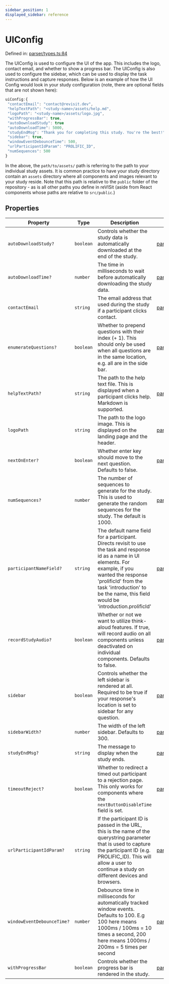 ```yaml
---
sidebar_position: 1
displayed_sidebar: reference
---
```


# UIConfig

Defined in: [parser/types.ts:84](https://github.com/revisit-studies/study/blob/cc971c3a87dd8aa25af38cb8fdda41a9d7f7e906/src/parser/types.ts#L84)

The UIConfig is used to configure the UI of the app.
This includes the logo, contact email, and whether to show a progress bar.
The UIConfig is also used to configure the sidebar, which can be used to display the task instructions and capture responses. Below is an example of how the UI Config would look in your study configuration (note, there are optional fields that are not shown here):
```js
uiConfig:{
 "contactEmail": "contact@revisit.dev",
 "helpTextPath": "<study-name>/assets/help.md",
 "logoPath": "<study-name>/assets/logo.jpg",
 "withProgressBar": true,
 "autoDownloadStudy": true
 "autoDownloadTime": 5000,
 "studyEndMsg": "Thank you for completing this study. You're the best!",
 "sidebar": true,
 "windowEventDebounceTime": 500,
 "urlParticipantIdParam": "PROLIFIC_ID",
 "numSequences": 500
}
```
In the above, the `path/to/assets/` path is referring to the path to your individual study assets. It is common practice to have your study directory contain an `assets` directory where all components and images relevant to your study reside. Note that this path is relative to the `public` folder of the repository - as is all other paths you define in reVISit (aside from React components whose paths are relative to `src/public`.)

## Properties

| Property | Type | Description | Defined in |
| ------ | ------ | ------ | ------ |
| <a id="autodownloadstudy"></a> `autoDownloadStudy?` | `boolean` | Controls whether the study data is automatically downloaded at the end of the study. | [parser/types.ts:94](https://github.com/revisit-studies/study/blob/cc971c3a87dd8aa25af38cb8fdda41a9d7f7e906/src/parser/types.ts#L94) |
| <a id="autodownloadtime"></a> `autoDownloadTime?` | `number` | The time in milliseconds to wait before automatically downloading the study data. | [parser/types.ts:96](https://github.com/revisit-studies/study/blob/cc971c3a87dd8aa25af38cb8fdda41a9d7f7e906/src/parser/types.ts#L96) |
| <a id="contactemail"></a> `contactEmail` | `string` | The email address that used during the study if a participant clicks contact. | [parser/types.ts:86](https://github.com/revisit-studies/study/blob/cc971c3a87dd8aa25af38cb8fdda41a9d7f7e906/src/parser/types.ts#L86) |
| <a id="enumeratequestions"></a> `enumerateQuestions?` | `boolean` | Whether to prepend questions with their index (+ 1). This should only be used when all questions are in the same location, e.g. all are in the side bar. | [parser/types.ts:118](https://github.com/revisit-studies/study/blob/cc971c3a87dd8aa25af38cb8fdda41a9d7f7e906/src/parser/types.ts#L118) |
| <a id="helptextpath"></a> `helpTextPath?` | `string` | The path to the help text file. This is displayed when a participant clicks help. Markdown is supported. | [parser/types.ts:88](https://github.com/revisit-studies/study/blob/cc971c3a87dd8aa25af38cb8fdda41a9d7f7e906/src/parser/types.ts#L88) |
| <a id="logopath"></a> `logoPath` | `string` | The path to the logo image. This is displayed on the landing page and the header. | [parser/types.ts:90](https://github.com/revisit-studies/study/blob/cc971c3a87dd8aa25af38cb8fdda41a9d7f7e906/src/parser/types.ts#L90) |
| <a id="nextonenter"></a> `nextOnEnter?` | `boolean` | Whether enter key should move to the next question. Defaults to false. | [parser/types.ts:124](https://github.com/revisit-studies/study/blob/cc971c3a87dd8aa25af38cb8fdda41a9d7f7e906/src/parser/types.ts#L124) |
| <a id="numsequences"></a> `numSequences?` | `number` | The number of sequences to generate for the study. This is used to generate the random sequences for the study. The default is 1000. | [parser/types.ts:114](https://github.com/revisit-studies/study/blob/cc971c3a87dd8aa25af38cb8fdda41a9d7f7e906/src/parser/types.ts#L114) |
| <a id="participantnamefield"></a> `participantNameField?` | `string` | The default name field for a participant. Directs revisit to use the task and response id as a name in UI elements. For example, if you wanted the response 'prolificId' from the task 'introduction' to be the name, this field would be 'introduction.prolificId' | [parser/types.ts:122](https://github.com/revisit-studies/study/blob/cc971c3a87dd8aa25af38cb8fdda41a9d7f7e906/src/parser/types.ts#L122) |
| <a id="recordstudyaudio"></a> `recordStudyAudio?` | `boolean` | Whether or not we want to utilize think-aloud features. If true, will record audio on all components unless deactivated on individual components. Defaults to false. | [parser/types.ts:100](https://github.com/revisit-studies/study/blob/cc971c3a87dd8aa25af38cb8fdda41a9d7f7e906/src/parser/types.ts#L100) |
| <a id="sidebar"></a> `sidebar` | `boolean` | Controls whether the left sidebar is rendered at all. Required to be true if your response's location is set to sidebar for any question. | [parser/types.ts:102](https://github.com/revisit-studies/study/blob/cc971c3a87dd8aa25af38cb8fdda41a9d7f7e906/src/parser/types.ts#L102) |
| <a id="sidebarwidth"></a> `sidebarWidth?` | `number` | The width of the left sidebar. Defaults to 300. | [parser/types.ts:104](https://github.com/revisit-studies/study/blob/cc971c3a87dd8aa25af38cb8fdda41a9d7f7e906/src/parser/types.ts#L104) |
| <a id="studyendmsg"></a> `studyEndMsg?` | `string` | The message to display when the study ends. | [parser/types.ts:98](https://github.com/revisit-studies/study/blob/cc971c3a87dd8aa25af38cb8fdda41a9d7f7e906/src/parser/types.ts#L98) |
| <a id="timeoutreject"></a> `timeoutReject?` | `boolean` | Whether to redirect a timed out participant to a rejection page. This only works for components where the `nextButtonDisableTime` field is set. | [parser/types.ts:120](https://github.com/revisit-studies/study/blob/cc971c3a87dd8aa25af38cb8fdda41a9d7f7e906/src/parser/types.ts#L120) |
| <a id="urlparticipantidparam"></a> `urlParticipantIdParam?` | `string` | If the participant ID is passed in the URL, this is the name of the querystring parameter that is used to capture the participant ID (e.g. PROLIFIC_ID). This will allow a user to continue a study on different devices and browsers. | [parser/types.ts:110](https://github.com/revisit-studies/study/blob/cc971c3a87dd8aa25af38cb8fdda41a9d7f7e906/src/parser/types.ts#L110) |
| <a id="windoweventdebouncetime"></a> `windowEventDebounceTime?` | `number` | Debounce time in milliseconds for automatically tracked window events. Defaults to 100. E.g 100 here means 1000ms / 100ms = 10 times a second, 200 here means 1000ms / 200ms = 5 times per second | [parser/types.ts:106](https://github.com/revisit-studies/study/blob/cc971c3a87dd8aa25af38cb8fdda41a9d7f7e906/src/parser/types.ts#L106) |
| <a id="withprogressbar"></a> `withProgressBar` | `boolean` | Controls whether the progress bar is rendered in the study. | [parser/types.ts:92](https://github.com/revisit-studies/study/blob/cc971c3a87dd8aa25af38cb8fdda41a9d7f7e906/src/parser/types.ts#L92) |
